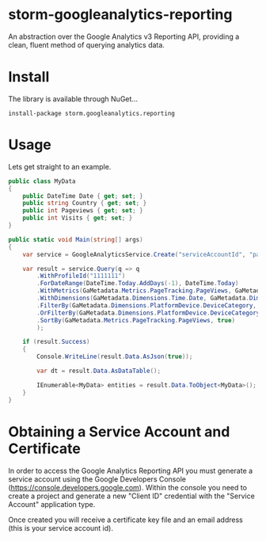 storm-googleanalytics-reporting
==============

An abstraction over the Google Analytics v3 Reporting API, providing a clean, fluent method of querying analytics data.

Install
==============

The library is available through NuGet...
```
install-package storm.googleanalytics.reporting
```

Usage
==============

Lets get straight to an example.

```C#
public class MyData
{
	public DateTime Date { get; set; }
	public string Country { get; set; }
	public int Pageviews { get; set; }
	public int Visits { get; set; }
}

public static void Main(string[] args)
{
	var service = GoogleAnalyticsService.Create("serviceAccountId", "path/to/certificate");

	var result = service.Query(q => q
		.WithProfileId("1111111")
		.ForDateRange(DateTime.Today.AddDays(-1), DateTime.Today)
		.WithMetrics(GaMetadata.Metrics.PageTracking.PageViews, GaMetadata.Metrics.Session.Visits)
		.WithDimensions(GaMetadata.Dimensions.Time.Date, GaMetadata.Dimensions.GeoNetwork.Country)
		.FilterBy(GaMetadata.Dimensions.PlatformDevice.DeviceCategory, GaMetadata.FilterOperator.IsEqual, "tablet")
		.OrFilterBy(GaMetadata.Dimensions.PlatformDevice.DeviceCategory, GaMetadata.FilterOperator.IsEqual, "mobile")
		.SortBy(GaMetadata.Metrics.PageTracking.PageViews, true)
		);

	if (result.Success)
	{
		Console.WriteLine(result.Data.AsJson(true));

		var dt = result.Data.AsDataTable();

		IEnumerable<MyData> entities = result.Data.ToObject<MyData>();
	}
}
```

Obtaining a Service Account and Certificate
================
In order to access the Google Analytics Reporting API you must generate a service account using the Google Developers Console (https://console.developers.google.com).  Within the console you need to create a project and generate a new "Client ID" credential with the "Service Account" application type.

Once created you will receive a certificate key file and an email address (this is your service account id).